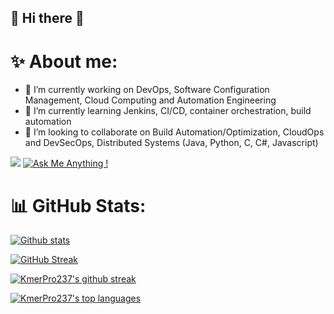 ## 💫 Hi there  👋

# ✨ About me:

- 🔭 I’m currently working on DevOps, Software Configuration Management, Cloud Computing and Automation Engineering
- 🌱 I’m currently learning Jenkins, CI/CD, container orchestration, build automation 
- 👯 I’m looking to collaborate on Build Automation/Optimization, CloudOps and DevSecOps, Distributed Systems (Java, Python, C, C#, Javascript)

![](https://komarev.com/ghpvc/?username=SostheneFotso&color=green)      [![Ask Me Anything !](https://img.shields.io/badge/Ask%20me-anything-1abc9c.svg)](https://GitHub.com/Naereen/ama)  

# 📊 GitHub Stats:

[![Github stats](https://github-readme-stats.vercel.app/api?username=Kmerpro237&theme=blue-green)](https://github.com/KmerPro237/github-readme-stats)

[![GitHub Streak](https://streak-stats.demolab.com?user=)](https://git.io/streak-stats)

[![KmerPro237's github streak](https://github-readme-streak-stats.herokuapp.com/?user=Kmerpro237&theme=blue-green)](https://github.com/DenverCoder1/github-readme-streak-stats)

[![KmerPro237's top languages](https://github-readme-stats.vercel.app/api/top-langs/?username=Kmerpro237&theme=blue-green)](https://github.com/KmerPro237/github-readme-stats)


